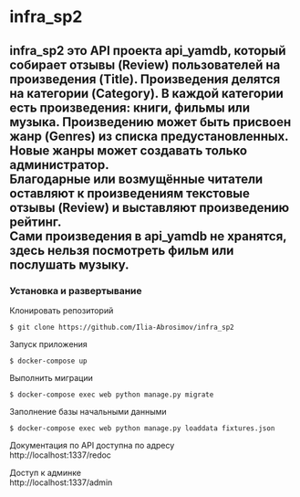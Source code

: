 # infra_sp2
infra_sp2 это API проекта api_yamdb, который собирает отзывы (Review) пользователей на произведения (Title). 
Произведения делятся на категории (Category). В каждой категории есть произведения: книги, фильмы или музыка.
Произведению может быть присвоен жанр (Genres) из списка предустановленных. Новые жанры может создавать только администратор.\
Благодарные или возмущённые читатели оставляют к произведениям текстовые отзывы (Review) и выставляют произведению рейтинг. \
Сами произведения в api_yamdb не хранятся, здесь нельзя посмотреть фильм или послушать музыку.
---
<h3> Установка и развертывание </h3>
Клонировать репозиторий

    $ git clone https://github.com/Ilia-Abrosimov/infra_sp2

Запуск приложения

    $ docker-compose up
  
Выполнить миграции

    $ docker-compose exec web python manage.py migrate
   
Заполнение базы начальными данными

    $ docker-compose exec web python manage.py loaddata fixtures.json 
 
Документация по API доступна по адресу\
http://localhost:1337/redoc

Доступ к админке\
http://localhost:1337/admin